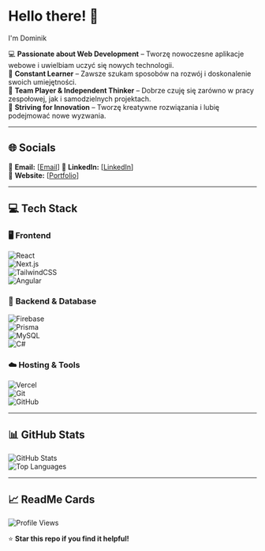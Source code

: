 # Hello there! 👋  
I'm Dominik  

💻 **Passionate about Web Development** – Tworzę nowoczesne aplikacje webowe i uwielbiam uczyć się nowych technologii.  
📖 **Constant Learner** – Zawsze szukam sposobów na rozwój i doskonalenie swoich umiejętności.  
👯 **Team Player & Independent Thinker** – Dobrze czuję się zarówno w pracy zespołowej, jak i samodzielnych projektach.  
🚀 **Striving for Innovation** – Tworzę kreatywne rozwiązania i lubię podejmować nowe wyzwania.  

---

## 🌐 **Socials**  
📩 **Email:** [[Email](mailto:dominik.gadzina1@gmail.com)]
💼 **LinkedIn:** [[LinkedIn](https://www.linkedin.com/in/dominik-gadzina)]  
🔗 **Website:** [[Portfolio](https://dominikgadzina.vercel.app/)]

---

## 💻 **Tech Stack**  

### 🖥️ **Frontend**  
![React](https://img.shields.io/badge/React-61DAFB?style=for-the-badge&logo=react&logoColor=black)  
![Next.js](https://img.shields.io/badge/Next.js-000?style=for-the-badge&logo=nextdotjs&logoColor=white)  
![TailwindCSS](https://img.shields.io/badge/TailwindCSS-38B2AC?style=for-the-badge&logo=tailwind-css&logoColor=white)  
![Angular](https://img.shields.io/badge/Angular-DD0031?style=for-the-badge&logo=angular&logoColor=white)  

### 🔧 **Backend & Database**  
![Firebase](https://img.shields.io/badge/Firebase-FFCA28?style=for-the-badge&logo=firebase&logoColor=black)  
![Prisma](https://img.shields.io/badge/Prisma-2D3748?style=for-the-badge&logo=prisma&logoColor=white)  
![MySQL](https://img.shields.io/badge/MySQL-4479A1?style=for-the-badge&logo=mysql&logoColor=white)  
![C#](https://img.shields.io/badge/C%23-239120?style=for-the-badge&logo=csharp&logoColor=white)  

### ☁️ **Hosting & Tools**  
![Vercel](https://img.shields.io/badge/Vercel-000?style=for-the-badge&logo=vercel&logoColor=white)  
![Git](https://img.shields.io/badge/Git-F05032?style=for-the-badge&logo=git&logoColor=white)  
![GitHub](https://img.shields.io/badge/GitHub-181717?style=for-the-badge&logo=github&logoColor=white)  

---

## 📊 **GitHub Stats**  

![GitHub Stats](https://github-readme-stats.vercel.app/api?username=Pum2A&show_icons=true&theme=tokyonight)  
![Top Languages](https://github-readme-stats.vercel.app/api/top-langs/?username=Pum2A&layout=compact&theme=tokyonight)  

---

## 📈 **ReadMe Cards**  
![Profile Views](https://komarev.com/ghpvc/?username=Pum2A&color=blueviolet&style=flat)  

⭐ **Star this repo if you find it helpful!**  



